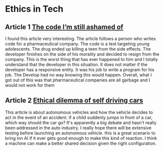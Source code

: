 # Ethics in Tech

## Article 1 [The code I’m still ashamed of](https://medium.freecodecamp.org/the-code-im-still-ashamed-of-e4c021dff55e)

I found this article very interesting. The article follows a person who writes code for a pharmaceutical company. The code is a test targeting young adolescents. The drug ended up killing a teen from the side effects. The developer finishes on the side of his morality and decided to resign from the company. This is the worst thing that has ever happened to him and I totally understand that the developer in this situation. It does not matter if the developer has a responsive entity. It was his job to write a program for his job. The Develop had no way knowing this would happen. Overall, what I got out of this was that pharmaceutical  companies are all garbage and I would not work for them

## Article 2 [Ethical dilemma of self driving cars](https://www.theglobeandmail.com/globe-drive/culture/technology/the-ethical-dilemmas-of-self-drivingcars/article37803470/)


This article is about autonomous vehicles and how the vehicle decides to act in the event of an accident. If a child suddenly jumps in front of a car, which way should the car go? It's apparently a big debate and hasn't really been addressed in the auto industry. I really hope there will be extensive testing before launching an autonomous vehicle. this is a great scenario to bring inn AI if it ever gets good enough to make this kind of reaction.  I think a machine can make a better shared decision given the right configuration.
